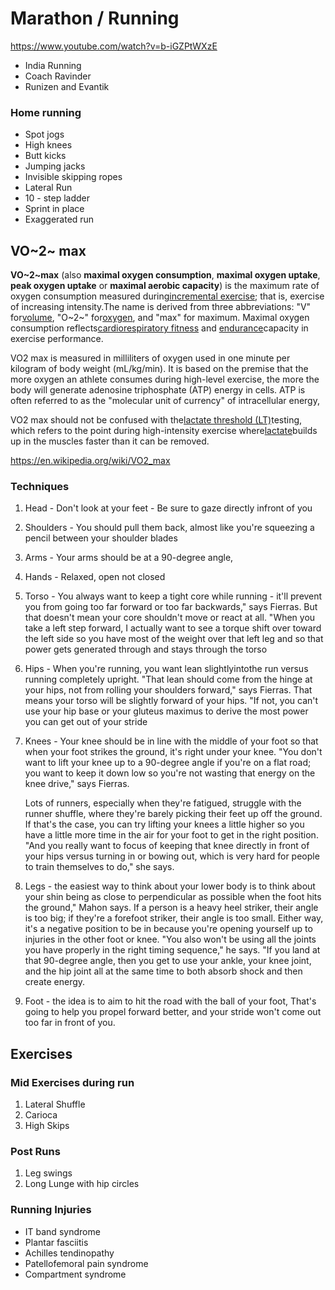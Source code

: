 # Marathon / Running

https://www.youtube.com/watch?v=b-iGZPtWXzE

- India Running
- Coach Ravinder
- Runizen and Evantik

### Home running

- Spot jogs
- High knees
- Butt kicks
- Jumping jacks
- Invisible skipping ropes
- Lateral Run
- 10 - step ladder
- Sprint in place
- Exaggerated run

## VO~2~ max

**VO~2~max** (also **maximal oxygen consumption**, **maximal oxygen uptake**, **peak oxygen uptake** or **maximal aerobic capacity**) is the maximum rate of oxygen consumption measured during[incremental exercise](https://en.wikipedia.org/wiki/Incremental_exercise); that is, exercise of increasing intensity.The name is derived from three abbreviations: "V" for[volume](https://en.wikipedia.org/wiki/Volume), "O~2~" for[oxygen](https://en.wikipedia.org/wiki/Oxygen), and "max" for maximum. Maximal oxygen consumption reflects[cardiorespiratory fitness](https://en.wikipedia.org/wiki/Cardiorespiratory_fitness) and [endurance](https://en.wikipedia.org/wiki/Endurance)capacity in exercise performance.

VO2 max is measured in milliliters of oxygen used in one minute per kilogram of body weight (mL/kg/min). It is based on the premise that the more oxygen an athlete consumes during high-level exercise, the more the body will generate adenosine triphosphate (ATP) energy in cells. ATP is often referred to as the "molecular unit of currency" of intracellular energy,

VO2 max should not be confused with the[lactate threshold (LT)](https://www.verywellfit.com/lactate-threshold-training-3120092)testing, which refers to the point during high-intensity exercise where[lactate](https://www.verywellfit.com/lactic-acid-and-performance-3119185)builds up in the muscles faster than it can be removed.

https://en.wikipedia.org/wiki/VO2_max

### Techniques

1. Head - Don't look at your feet - Be sure to gaze directly infront of you
2. Shoulders - You should pull them back, almost like you're squeezing a pencil between your shoulder blades
3. Arms - Your arms should be at a 90-degree angle,
4. Hands - Relaxed, open not closed
5. Torso - You always want to keep a tight core while running - it'll prevent you from going too far forward or too far backwards," says Fierras. But that doesn't mean your core shouldn't move or react at all. "When you take a left step forward, I actually want to see a torque shift over toward the left side so you have most of the weight over that left leg and so that power gets generated through and stays through the torso
6. Hips - When you're running, you want lean slightlyintothe run versus running completely upright. "That lean should come from the hinge at your hips, not from rolling your shoulders forward," says Fierras. That means your torso will be slightly forward of your hips. "If not, you can't use your hip base or your gluteus maximus to derive the most power you can get out of your stride
7. Knees - Your knee should be in line with the middle of your foot so that when your foot strikes the ground, it's right under your knee. "You don't want to lift your knee up to a 90-degree angle if you're on a flat road; you want to keep it down low so you're not wasting that energy on the knee drive," says Fierras.

    Lots of runners, especially when they're fatigued, struggle with the runner shuffle, where they're barely picking their feet up off the ground. If that's the case, you can try lifting your knees a little higher so you have a little more time in the air for your foot to get in the right position. "And you really want to focus of keeping that knee directly in front of your hips versus turning in or bowing out, which is very hard for people to train themselves to do," she says.

8. Legs - the easiest way to think about your lower body is to think about your shin being as close to perpendicular as possible when the foot hits the ground," Mahon says. If a person is a heavy heel striker, their angle is too big; if they're a forefoot striker, their angle is too small. Either way, it's a negative position to be in because you're opening yourself up to injuries in the other foot or knee. "You also won't be using all the joints you have properly in the right timing sequence," he says. "If you land at that 90-degree angle, then you get to use your ankle, your knee joint, and the hip joint all at the same time to both absorb shock and then create energy.
9. Foot - the idea is to aim to hit the road with the ball of your foot, That's going to help you propel forward better, and your stride won't come out too far in front of you.

## Exercises

### Mid Exercises during run

1. Lateral Shuffle
2. Carioca
3. High Skips

### Post Runs

1. Leg swings
2. Long Lunge with hip circles

### Running Injuries

- IT band syndrome
- Plantar fasciitis
- Achilles tendinopathy
- Patellofemoral pain syndrome
- Compartment syndrome
